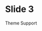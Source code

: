 <div data-background="/img/adrian-infernus-GLf7bAwCdYg-unsplash.jpg"></div>
<div data-theme="dark">
<h1>Slide 3</h1>
<p>Theme Support</p>
</div>
